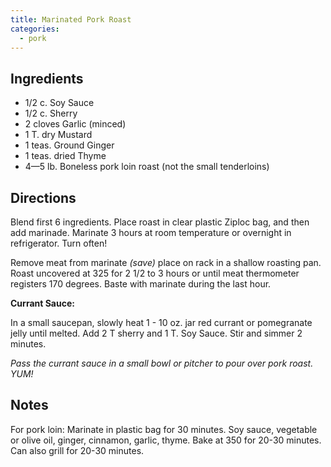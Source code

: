 ```yaml
---
title: Marinated Pork Roast
categories:
  - pork
---
```


## Ingredients
- 1/2 c. Soy Sauce
- 1/2 c. Sherry
- 2 cloves Garlic (minced)
- 1 T. dry Mustard
- 1 teas. Ground Ginger
- 1 teas. dried Thyme
- 4—5 lb. Boneless pork loin roast (not the small tenderloins)

## Directions

Blend first 6 ingredients. Place roast in clear plastic Ziploc bag, and then add marinade.
Marinate 3 hours at room temperature or overnight in refrigerator. Turn often!

Remove meat from marinate *(save)* place on rack in a shallow roasting pan. Roast
uncovered at 325 for 2 1/2 to 3 hours or until meat thermometer registers 170 degrees.
Baste with marinate during the last hour.

**Currant Sauce:**

In a small saucepan, slowly heat 1 - 10 oz. jar red currant or pomegranate jelly until melted. Add 2 T
sherry and 1 T. Soy Sauce. Stir and simmer 2 minutes.

*Pass the currant sauce in a small bowl or pitcher to pour over pork roast. YUM!*

## Notes

For pork loin: Marinate in plastic bag for 30 minutes. Soy sauce, vegetable or olive oil, ginger,
cinnamon, garlic, thyme. Bake at 350 for 20-30 minutes. Can also grill for 20-30 minutes.
